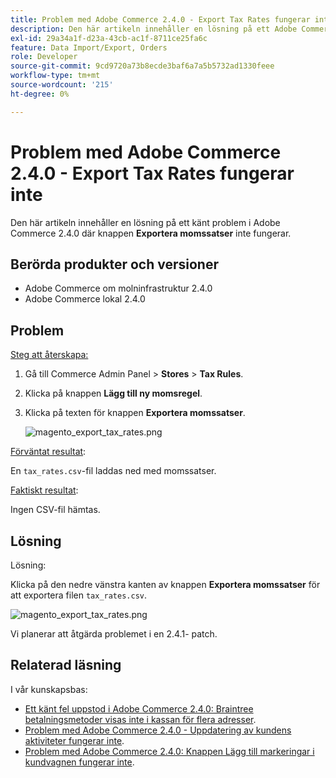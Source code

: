 ```yaml
---
title: Problem med Adobe Commerce 2.4.0 - Export Tax Rates fungerar inte
description: Den här artikeln innehåller en lösning på ett Adobe Commerce 2.4.0-problem där knappen **Export Tax Rates** inte fungerar.
exl-id: 29a34a1f-d23a-43cb-ac1f-8711ce25fa6c
feature: Data Import/Export, Orders
role: Developer
source-git-commit: 9cd9720a73b8ecde3baf6a7a5b5732ad1330feee
workflow-type: tm+mt
source-wordcount: '215'
ht-degree: 0%

---
```


# Problem med Adobe Commerce 2.4.0 - Export Tax Rates fungerar inte

Den här artikeln innehåller en lösning på ett känt problem i Adobe Commerce 2.4.0 där knappen **Exportera momssatser** inte fungerar.

## Berörda produkter och versioner

* Adobe Commerce om molninfrastruktur 2.4.0
* Adobe Commerce lokal 2.4.0

## Problem

<u>Steg att återskapa:</u>

1. Gå till Commerce Admin Panel > **Stores** > **Tax Rules**.
1. Klicka på knappen **Lägg till ny momsregel**.
1. Klicka på texten för knappen **Exportera momssatser**.

   ![magento_export_tax_rates.png](assets/mceclip0.png)

<u>Förväntat resultat</u>:

En `tax_rates.csv`-fil laddas ned med momssatser.

<u>Faktiskt resultat</u>:

Ingen CSV-fil hämtas.

## Lösning

Lösning:

Klicka på den nedre vänstra kanten av knappen **Exportera momssatser** för att exportera filen `tax_rates.csv`.

![magento_export_tax_rates.png](assets/mceclip1.png)

Vi planerar att åtgärda problemet i en 2.4.1- patch.

## Relaterad läsning

I vår kunskapsbas:

* [Ett känt fel uppstod i Adobe Commerce 2.4.0: Braintree betalningsmetoder visas inte i kassan för flera adresser](/help/troubleshooting/payments/magento-2-4-0-braintree-not-in-multiple-addresses-checkout.md).
* [Problem med Adobe Commerce 2.4.0 - Uppdatering av kundens aktiviteter fungerar inte](/help/troubleshooting/miscellaneous/magento-2-4-0-refresh-on-customer-activities-does-not-work.md).
* [Problem med Adobe Commerce 2.4.0: Knappen Lägg till markeringar i kundvagnen fungerar inte](/help/troubleshooting/miscellaneous/magento-2-4-0-add-selections-to-my-cart-does-not-work.md).
